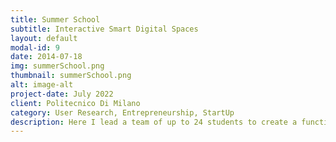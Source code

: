 ```yaml
---
title: Summer School
subtitle: Interactive Smart Digital Spaces
layout: default
modal-id: 9
date: 2014-07-18
img: summerSchool.png
thumbnail: summerSchool.png
alt: image-alt
project-date: July 2022
client: Politecnico Di Milano
category: User Research, Entrepreneurship, StartUp
description: Here I lead a team of up to 24 students to create a functional chatbot! A special challenge to this project was, that the whole team got exchanged when I joined and we had to understand and extend the  project, without knowing about the old code.
---
```

